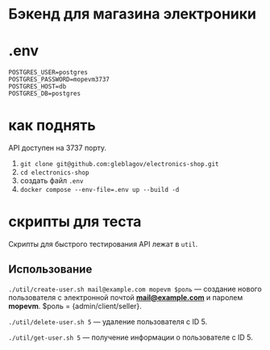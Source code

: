 # Бэкенд для магазина электроники

# .env
```
POSTGRES_USER=postgres
POSTGRES_PASSWORD=mopevm3737
POSTGRES_HOST=db
POSTGRES_DB=postgres
```

# как поднять

API доступен на 3737 порту.

1. `git clone git@github.com:gleblagov/electronics-shop.git`
2. `cd electronics-shop`
3. создать файл `.env`
4. `docker compose --env-file=.env up --build -d`

# скрипты для теста

Скрипты для быстрого тестирования API лежат в `util`. 

## Использование

`./util/create-user.sh mail@example.com mopevm $роль` — создание нового пользователя с электронной почтой **mail@example.com** и паролем **mopevm**. $роль = {admin/client/seller}.

`./util/delete-user.sh 5` — удаление пользователя с ID 5.

`./util/get-user.sh 5` — получение информации о пользователе с ID 5.
